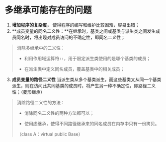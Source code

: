 # 多继承可能存在的问题

1. **增加程序的复杂度，** 使得程序的编写和维护比较困难，容易出错；
2. **成员变量的同名二义性：**在继承时，基类之间或基类与派生类之间发生成员同名时，将出现对成员访问的不确定性，即同名二义性；

> 消除多继承中的二义性：
>
> - 利用作用域运算符`::`，用于限定派生类使用的是哪个基类的成员；
>
> - 在派生类中定义同名成员，覆盖基类中的相关成员；

3. **成员变量的路径二义性**  当派生类从多个基类派生，而这些基类又从同一个基类派生，则在访问此共同基类的成员时，将产生另一种不确定性，即路径二义性；（菱形继承）

>消除路径二义性的方法：
>
>- 消除同名二义性的两种方法都可以；
>
>- 使用虚继承，使得不同路径继承来的同名成员在内存中只有一份拷贝。
>
>  （class A：virtual public Base）

